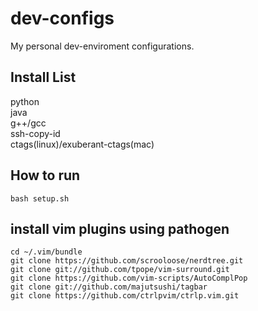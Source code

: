 # dev-configs
My personal dev-enviroment configurations.

## Install List
python   
java   
g++/gcc   
ssh-copy-id   
ctags(linux)/exuberant-ctags(mac)   

## How to run
```
bash setup.sh
```
## install vim plugins using pathogen
```
cd ~/.vim/bundle
git clone https://github.com/scrooloose/nerdtree.git
git clone git://github.com/tpope/vim-surround.git 
git clone https://github.com/vim-scripts/AutoComplPop
git clone git://github.com/majutsushi/tagbar 
git clone https://github.com/ctrlpvim/ctrlp.vim.git
```


